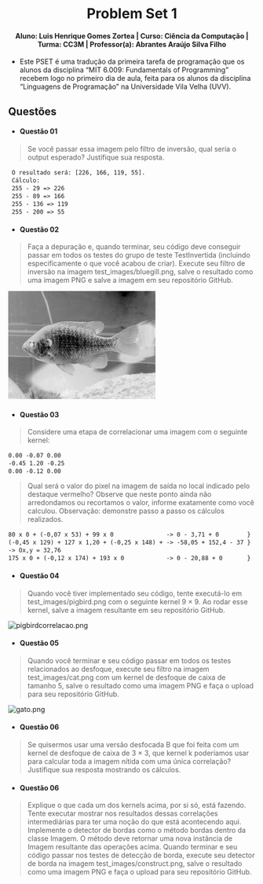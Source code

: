<div align="center">
 
  # Problem Set 1
  #### Aluno: Luis Henrique Gomes Zortea | Curso: Ciência da Computação | Turma: CC3M | Professor(a): Abrantes Araújo Silva Filho 
</div> 

- Este PSET é uma tradução da primeira tarefa de programação que os alunos da disciplina “MIT 6.009: Fundamentals of Programming” recebem logo no primeiro dia de aula, feita para os alunos da disciplina “Linguagens de Programação” na Universidade Vila Velha (UVV).

## Questões
- #### Questão 01 
> Se você passar essa imagem pelo filtro de inversão, qual seria o output esperado? Justifique sua resposta.
~~~
 O resultado será: [226, 166, 119, 55].
 Cálculo:
 255 - 29 => 226
 255 - 89 => 166
 255 - 136 => 119
 255 - 200 => 55
~~~
- #### Questão 02
> Faça a depuração e, quando terminar, seu código deve conseguir passar em todos os testes do grupo de teste TestInvertida (incluindo especificamente o que você acabou de criar). Execute seu filtro de inversão na imagem test_images/bluegill.png, salve o resultado como uma imagem PNG e salve a imagem em seu repositório GitHub.

![bluegillinvertido.png](https://github.com/LuisHZortea/uvv_lp_cc3m/blob/main/Imagens/bluegillinvertido.png)

- #### Questão 03
> Considere uma etapa de correlacionar uma imagem com o seguinte kernel:
~~~~
0.00 -0.07 0.00
-0.45 1.20 -0.25
0.00 -0.12 0.00
~~~~
>Qual será o valor do pixel na imagem de saída no local indicado pelo destaque vermelho? Observe que neste ponto ainda não arredondamos ou recortamos o valor, informe exatamente como você calculou. Observação: demonstre passo a passo os cálculos realizados.
~~~
80 x 0 + (-0,07 x 53) + 99 x 0               -> 0 - 3,71 + 0        }
(-0,45 x 129) + 127 x 1,20 + (-0,25 x 148) + -> -58,05 + 152,4 - 37 } -> Ox,y = 32,76
175 x 0 + (-0,12 x 174) + 193 x 0            -> 0 - 20,88 + 0       }
~~~~

- #### Questão 04
> Quando você tiver implementado seu código, tente executá-lo em test_images/pigbird.png com o seguinte kernel 9 × 9. Ao rodar esse kernel, salve a imagem resultante em seu repositório GitHub.

![pigbirdcorrelacao.png](https://github.com/LuisHZortea/uvv_lp_cc3m/blob/main/Imagens/pigbirdcorrelacao.png)

- #### Questão 05
> Quando você terminar e seu código passar em todos os testes relacionados ao desfoque, execute seu filtro na imagem test_images/cat.png com um kernel de desfoque de caixa de tamanho 5, salve o resultado como uma imagem PNG e faça o upload para seu repositório GitHub.

![gato.png](https://github.com/LuisHZortea/uvv_lp_cc3m/blob/main/Imagens/gato.png)

- #### Questão 06
> Se quisermos usar uma versão desfocada B que foi feita com um kernel de desfoque de caixa de 3 × 3, que kernel k poderíamos usar para calcular toda a imagem nítida com uma única correlação? Justifique sua resposta mostrando os cálculos.

- #### Questão 06
> Explique o que cada um dos kernels acima, por si só, está fazendo. Tente executar mostrar nos resultados dessas correlações intermediárias para ter uma noção do que está acontecendo aqui. Implemente o detector de bordas como o método bordas dentro da classe Imagem. O método deve retornar uma nova instância de Imagem resultante das operações acima. Quando terminar e seu código passar nos testes de detecção de borda, execute seu detector de borda na imagem test_images/construct.png, salve o resultado como uma imagem PNG e faça o upload para seu repositório GitHub.

